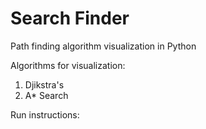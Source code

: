 # Search Finder


Path finding algorithm visualization in Python

Algorithms for visualization:
  1. Djikstra's
  2. A* Search

Run instructions:
